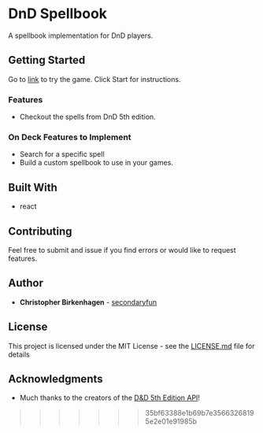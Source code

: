# DnD Spellbook
A spellbook implementation for DnD players.

## Getting Started

Go to [link](https://github.com/secondaryfun/Boo-Booty-Checkers) to try the game.  Click Start for instructions.

### Features

* Checkout the spells from DnD 5th edition.

### On Deck Features to Implement

* Search for a specific spell
* Build a custom spellbook to use in your games.

## Built With

* react

## Contributing

Feel free to submit and issue if you find errors or would like to request features. 

## Author

* **Christopher Birkenhagen** - [secondaryfun](https://github.com/secondaryfun)

## License

This project is licensed under the MIT License - see the [LICENSE.md](LICENSE.md) file for details

## Acknowledgments

* Much thanks to the creators of the [D&D 5th Edition API](http://www.dnd5eapi.co/)!
>>>>>>> 35bf63388e1b69b7e35663268195e2e01e91985b
